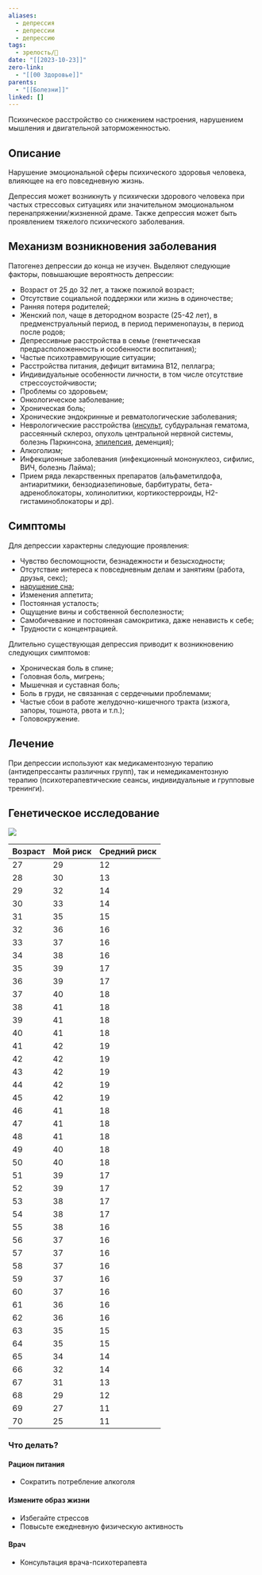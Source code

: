 ```yaml
---
aliases:
  - депрессия
  - депрессии
  - депрессию
tags:
  - зрелость/🌱
date: "[[2023-10-23]]"
zero-link:
  - "[[00 Здоровье]]"
parents:
  - "[[Болезни]]"
linked: []
---
```

Психическое расстройство со снижением настроения, нарушением мышления и двигательной заторможенностью.
## Описание
Нарушение эмоциональной сферы психического здоровья человека, влияющее на его повседневную жизнь.

Депрессия может возникнуть у психически здорового человека при частых стрессовых ситуациях или значительном эмоциональном перенапряжении/жизненной драме. Также депрессия может быть проявлением тяжелого психического заболевания.
## Механизм возникновения заболевания
Патогенез депрессии до конца не изучен. Выделяют следующие факторы, повышающие вероятность депрессии:
- Возраст от 25 до 32 лет, а также пожилой возраст;
- Отсутствие социальной поддержки или жизнь в одиночестве;
- Ранняя потеря родителей;
- Женский пол, чаще в детородном возрасте (25-42 лет), в предменструальный период, в период перименопаузы, в период после родов;
- Депрессивные расстройства в семье (генетическая предрасположенность и особенности воспитания);
- Частые психотравмирующие ситуации;
- Расстройства питания, дефицит витамина В12, пеллагра;
- Индивидуальные особенности личности, в том числе отсутствие стрессоустойчивости;
- Проблемы со здоровьем;
- Онкологическое заболевание;
- Хроническая боль;
- Хронические эндокринные и ревматологические заболевания;
- Неврологические расстройства ([инсульт](Инсульт.md), субдуральная гематома, рассеянный склероз, опухоль центральной нервной системы, болезнь Паркинсона, [эпилепсия](Эпилепсия.md), деменция);
- Алкоголизм;
- Инфекционные заболевания (инфекционный мононуклеоз, сифилис, ВИЧ, болезнь Лайма);
- Прием ряда лекарственных препаратов (альфаметилдофа, антиаритмики, бензодиазепиновые, барбитураты, бета-адреноблокаторы, холинолитики, кортикостерроиды, Н2-гистаминоблокаторы и др).
## Симптомы
Для депрессии характерны следующие проявления:
- Чувство беспомощности, безнадежности и безысходности;
- Отсутствие интереса к повседневным делам и занятиям (работа, друзья, секс);
- [нарушение сна](Недосып.md);
- Изменения аппетита;
- Постоянная усталость;
- Ощущение вины и собственной бесполезности;
- Самобичевание и постоянная самокритика, даже ненависть к себе;
- Трудности с концентрацией.

Длительно существующая депрессия приводит к возникновению следующих симптомов:
- Хроническая боль в спине;
- Головная боль, мигрень;
- Мышечная и суставная боль;
- Боль в груди, не связанная с сердечными проблемами;
- Частые сбои в работе желудочно-кишечного тракта (изжога, запоры, тошнота, рвота и т.п.);
- Головокружение.
## Лечение
При депрессии используют как медикаментозную терапию (антидепрессанты различных групп), так и немедикаментозную терапию (психотерапевтические сеансы, индивидуальные и групповые тренинги).
## Генетическое исследование
![](Pasted%20image%2020240204115419.png)


| Возраст | Мой риск | Средний риск |
| ---- | ---- | ---- |
| 27 | 29 | 12 |
| 28 | 30 | 13 |
| 29 | 32 | 14 |
| 30 | 33 | 14 |
| 31 | 35 | 15 |
| 32 | 36 | 16 |
| 33 | 37 | 16 |
| 34 | 38 | 16 |
| 35 | 39 | 17 |
| 36 | 39 | 17 |
| 37 | 40 | 18 |
| 38 | 41 | 18 |
| 39 | 41 | 18 |
| 40 | 41 | 18 |
| 41 | 42 | 19 |
| 42 | 42 | 19 |
| 43 | 42 | 19 |
| 44 | 42 | 19 |
| 45 | 42 | 19 |
| 46 | 41 | 18 |
| 47 | 41 | 18 |
| 48 | 41  | 18 |
| 49 | 40 | 18 |
| 50 | 40 | 18 |
| 51 | 39 | 17 |
| 52 | 39 | 17 |
| 53 | 38 | 17 |
| 54 | 38 | 17 |
| 55 | 38 | 16 |
| 56 | 37 | 16 |
| 57 | 37 | 16 |
| 58 | 37 | 16 |
| 59 | 37 | 16 |
| 60 | 37 | 16 |
| 61 | 36 | 16 |
| 62 | 36 | 16 |
| 63 | 35 | 15 |
| 64 | 35 | 15 |
| 65 | 34 | 14 |
| 66 | 32 | 14 |
| 67 | 31 | 13 |
| 68 | 29 | 12 |
| 69 | 27 | 11 |
| 70 | 25 | 11 |
### Что делать?
#### Рацион питания
- Сократить потребление алкоголя
#### Измените образ жизни
- Избегайте стрессов
- Повысьте ежедневную физическую активность
#### Врач
- Консультация врача-психотерапевта